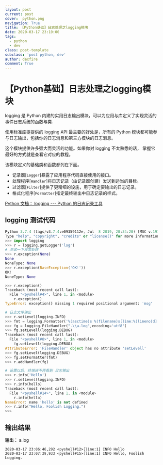 ```yaml
---
layout: post
current: post
cover:  python.png
navigation: True
title: 【Python基础】日志处理之logging模块
date: 2020-03-17 23:10:00
tags:
  - python
  - dev
class: post-template
subclass: 'post python, dev'
author: dexfire
comment: True
---
```


# 【Python基础】日志处理之logging模块

logging 是 Python 内建的实用日志输出模块，可以为应用与库定义了实现灵活的事件日志系统的函数与类.

使用标准库提提供的 logging API 最主要的好处是，所有的 Python 模块都可能参与日志输出，包括你的日志消息和第三方模块的日志消息。

这个模块提供许多强大而灵活的功能。如果你对 logging 不太熟悉的话， 掌握它最好的方式就是查看它对应的教程。

该模块定义的基础类和函数都列在下面。

- 记录器[`Logger`]暴露了应用程序代码直接使用的接口。
- 处理程序[`Handler`]将日志记录（由记录器创建）发送到适当的目标。
- 过滤器[`Filter`]提供了更精细的设施，用于确定要输出的日志记录。
- 格式化程序[`Formatter`]指定最终输出中日志记录的样式。

[Python 文档： logging --- Python 的日志记录工具](https://docs.python.org/zh-cn/3/library/logging.html?highlight=argparse#logging.Formatter)

## logging 测试代码

```python
Python 3.7.4 (tags/v3.7.4:e09359112e, Jul  8 2019, 20:34:20) [MSC v.1916 64 bit (AMD64)] on win32
Type "help", "copyright", "credits" or "license()" for more information.
>>> import logging
>>> r = logging.getLogger('log')
# 测试一下异常处理
>>> r.exception(None)
None
NoneType: None
>>> r.exception(BaseException('OK!'))
OK!
NoneType: None

>>> r.exception()
Traceback (most recent call last):
  File "<pyshell#4>", line 1, in <module>
    r.exception()
TypeError: exception() missing 1 required positional argument: 'msg'

# 日志文件输出
>>> r.setLevel(logging.INFO)
>>> fmt = logging.Formatter('%(asctime)s %(filename)s[line:%(lineno)d] %(levelname)s %(message)s')
>>> fg = logging.FileHandler(".\\a.log",encoding='utf8')
>>> fg.setLevell(logging.DEBUG)
Traceback (most recent call last):
  File "<pyshell#8>", line 1, in <module>
    fg.setLevell(logging.DEBUG)
AttributeError: 'FileHandler' object has no attribute 'setLevell'
>>> fg.setLevel(logging.DEBUG)
>>> fg.setFormatter(fmt)
>>> r.addHandler(fg)

# 设置以后，终端讲不再看到 日志输出
>>> r.info('Hello')
>>> r.setLevel(logging.INFO)
>>> r.info(hello)
Traceback (most recent call last):
  File "<pyshell#14>", line 1, in <module>
    r.info(hello)
NameError: name 'hello' is not defined
>>> r.info("Hello, Foolish Logging.")
>>> 
```

## 输出结果

**输出：** a.log

```log
2020-03-17 23:06:46,292 <pyshell#12>[line:1] INFO Hello
2020-03-17 23:07:39,933 <pyshell#15>[line:1] INFO Hello, Foolish Logging.
```
